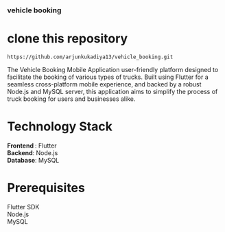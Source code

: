 ### vehicle booking
# clone this repository
```
https://github.com/arjunkukadiya13/vehicle_booking.git
```
The Vehicle Booking Mobile Application user-friendly platform designed to facilitate the booking of various types of trucks. Built using Flutter for a seamless cross-platform mobile experience, and backed by a robust Node.js and MySQL server, this application aims to simplify the process of truck booking for users and businesses alike.

# Technology Stack
<b>Frontend </b>: Flutter <br>
<b>Backend</b>: Node.js <br>
<b>Database</b>: MySQL

# Prerequisites
Flutter SDK<br>
Node.js<br>
MySQL<br>
